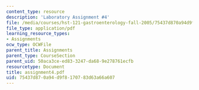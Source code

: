 ```yaml
---
content_type: resource
description: 'Laboratory Assignment #4'
file: /media/courses/hst-121-gastroenterology-fall-2005/75437d870a94d9f8170783d63a66a607_assignment4.pdf
file_type: application/pdf
learning_resource_types:
- Assignments
ocw_type: OCWFile
parent_title: Assignments
parent_type: CourseSection
parent_uid: 50aca3ce-ed83-3247-da68-9e278761ecfb
resourcetype: Document
title: assignment4.pdf
uid: 75437d87-0a94-d9f8-1707-83d63a66a607
---
```

